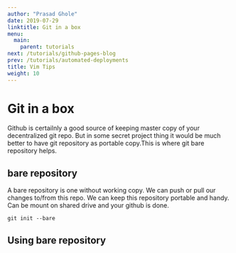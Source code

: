 ```yaml
---
author: "Prasad Ghole"
date: 2019-07-29
linktitle: Git in a box
menu:
  main:
    parent: tutorials
next: /tutorials/github-pages-blog
prev: /tutorials/automated-deployments
title: Vim Tips
weight: 10
---
```

# Git in a box 
Github is certailnly a good source of keeping master copy of your decentralized git repo. But in some 
secret project thing it would be much better to have git repository as portable copy.This is where 
git bare repository helps.

## bare repository
A bare repository is one without working copy. We can push or pull our changes to/from this repo. We
can keep this repository portable and handy. Can be mount on shared drive and your github is done.
```
git init --bare 
```

## Using bare repository




